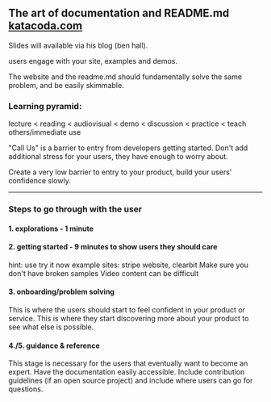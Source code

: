 The art of documentation and README.md [katacoda.com](http://katacoda.com)
-----------------------------------------------------
Slides will available via his blog (ben hall).

users engage with your site, examples and demos.

The website and the readme.md should fundamentally solve the same problem, and be easily skimmable.

### Learning pyramid:
lecture < reading < audiovisual < demo < discussion < practice < teach others/immediate use

"Call Us" is a barrier to entry from developers getting started.
Don't add additional stress for your users, they have enough to worry about.

Create a very low barrier to entry to your product, build your users' confidence slowly.

---

### Steps to go through with the user

#### 1. explorations - 1 minute

#### 2. getting started - 9 minutes to show users they should care
hint: use try it now
example sites: stripe website, clearbit
Make sure you don't have broken samples
Video content can be difficult 

#### 3. onboarding/problem solving 
This is where the users should start to feel confident in your product or service. This is where they start discovering more about your product to see what else is possible.

#### 4./5. guidance & reference
This stage is necessary for the users that eventually want to become an expert. Have the documentation easily accessible.
Include contribution guidelines (if an open source project) and include where users can go for questions.










